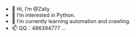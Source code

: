 - 👋 Hi, I’m @Zaliy
- 👀 I’m interested in Python.
- 🌱 I’m currently learning automation and crawling.
- 📫 QQ：486394777  ...

<!---
Zaliy/Zaliy is a ✨ special ✨ repository because its `README.md` (this file) appears on your GitHub profile.
You can click the Preview link to take a look at your changes.
--->
